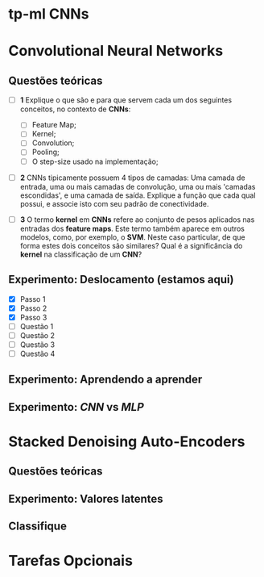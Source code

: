 tp-ml CNNs
==========

# Convolutional Neural Networks
## Questões teóricas
- [ ] **1** Explique o que são e para que servem cada um dos seguintes
    conceitos, no contexto de **CNNs**:
  - [ ]  Feature Map;
  - [ ]  Kernel;
  - [ ]  Convolution;
  - [ ]  Pooling;
  - [ ]  O step-size usado na implementação;

- [ ] **2** CNNs tipicamente possuem 4 tipos de camadas: Uma camada de entrada,
    uma ou mais camadas de convolução, uma ou mais 'camadas escondidas', e uma
    camada de saída. Explique a função que cada qual possui, e associe isto com
    seu padrão de conectividade.

- [ ] **3** O termo **kernel** em **CNNs** refere ao conjunto de pesos aplicados
    nas entradas dos **feature maps**. Este termo também aparece em outros
    modelos, como, por exemplo, o **SVM**. Neste caso particular, de que forma
    estes dois conceitos são similares? Qual é a significância do **kernel** na
    classificação de um **CNN**?

## Experimento: Deslocamento (estamos aqui)
- [x] Passo 1
- [x] Passo 2
- [x] Passo 3
- [ ] Questão 1
- [ ] Questão 2
- [ ] Questão 3
- [ ] Questão 4
## Experimento: Aprendendo a aprender
## Experimento: *CNN* vs *MLP*

# Stacked Denoising Auto-Encoders
## Questões teóricas
## Experimento: Valores latentes
## Classifique

# Tarefas Opcionais
